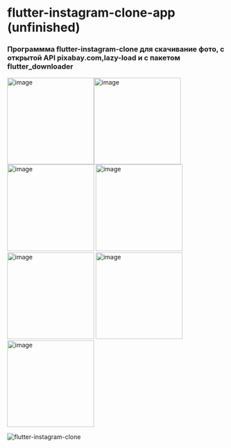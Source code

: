 # flutter-instagram-clone-app (unfinished)
### Программма flutter-instagram-clone для скачивание фото, c открытой API pixabay.com,lazy-load и с пакетом flutter_downloader  

<img src="https://user-images.githubusercontent.com/92163203/190990379-0b460a34-8ddb-4bc7-bf36-4f7d0880e48c.png" alt="image" style="width:200px"/><img src="https://user-images.githubusercontent.com/92163203/190990840-f54a61e0-7b5f-4e26-853a-b0f9fd0bd805.png" alt="image" style="width:200px"/>
<img src="https://user-images.githubusercontent.com/92163203/190991211-292a0f89-7555-4793-a6a2-161fbf240ec1.png" alt="image" style="width:200px"/>
<img src="https://user-images.githubusercontent.com/92163203/190991420-d5f85bab-d6a9-4a3e-827e-f1a6820ecc77.png" alt="image" style="width:200px"/>
<img src="https://user-images.githubusercontent.com/92163203/190991987-63520f97-602e-40f6-9d62-9bbeca3f44e7.png" alt="image" style="width:200px"/>
<img src="https://user-images.githubusercontent.com/92163203/190992231-0c009002-0275-434c-b784-c8a1f65ca80e.png" alt="image" style="width:200px"/>
<img src="https://user-images.githubusercontent.com/92163203/190992497-b5619550-877b-4731-b8f4-d811c787b3f3.png" alt="image" style="width:200px"/>



![flutter-instagram-clone](https://user-images.githubusercontent.com/92163203/190988351-46c95f4a-0783-4d49-a191-68c2c63f5cb5.gif)




